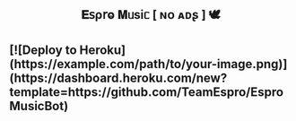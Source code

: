 <h2 align="center">
    𝐄𝗌ρ𝗋ⱺ 𝐌ᥙsiᥴ [ ɴᴏ ᴀᴅʂ ] 🕊
</h2>

<h2 alingn="centre">
[![Deploy to Heroku](https://example.com/path/to/your-image.png)](https://dashboard.heroku.com/new?template=https://github.com/TeamEspro/EsproMusicBot)
</h2>
